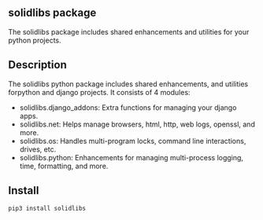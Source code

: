 solidlibs package
-----------------

The solidlibs package includes shared enhancements and utilities for your python projects.

Description
-----------

The solidlibs python package includes shared enhancements, and utilities forpython and django projects. It consists of 4 modules:

  * solidlibs.django_addons: Extra functions for managing your django apps.
  * solidlibs.net: Helps manage browsers, html, http, web logs, openssl, and more.
  * solidlibs.os: Handles multi-program locks, command line interactions, drives, etc.
  * solidlibs.python: Enhancements for managing multi-process logging, time, formatting, and more.

Install
-------

    pip3 install solidlibs
